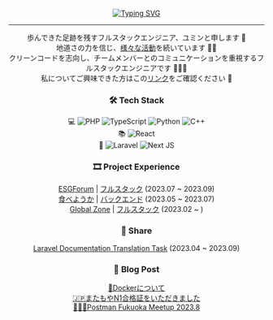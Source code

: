 <!-- Don't just fork or copy it. Star it, please 🥺  -->

<!-- For Stat Check
![yuminn-k github stats](https://github-readme-stats.vercel.app/api?username=yuminn-k&show_icons=true&theme=material-palenight&hide_border=true&bg_color=20232a&icon_color=E3E3E3A8&text_color=fff&title_color=918FE0&count_private=true&line_height=28)
  ![most used language](https://github-readme-stats.vercel.app/api/top-langs/?username=yuminn-k&hide=scss,css,html&layout=compact&theme=material-palenight&hide_border=true&bg_color=20232a&icon_color=E3E3E3A8&text_color=fff&title_color=918FE0&count_private=true&langs_count=30&card_width=360)
-->

<div align="center">
<br><br><br>

[![Typing SVG](https://readme-typing-svg.herokuapp.com?font=Oleo+Script&color=9D9ED2&size=35&center=true&vCenter=true&width=404&height=53&lines=%E3%80%80%E3%80%80記憶より記録を+%E3%80%80%E3%80%80)](https://git.io/typing-svg)

---

歩んできた足跡を残すフルスタックエンジニア、ユミンと申します 👣  
地道さの力を信じ、[様々な活動](https://yuminnk-devlog.vercel.app/%E7%A7%81%E6%AF%8E%E6%97%A5%E6%97%A5%E6%9C%AC%E8%AA%AD%E7%90%86%E7%94%B1)を続いています ✍🏻  
クリーンコードを志向し、チームメンバーとのコミュニケーションを重視するフルスタックエンジニアです 👨🏻‍💻  
私についてご興味できた方はこの[リンク]()をご確認ください 📝
  <!--私についてご興味できた方はこの[リンク](https://www.notion.so/64bd48e441a44f4899fb75844280c58c?pvs=4)をご確認ください 📝-->


### 🛠  Tech Stack

💻  ![PHP](https://img.shields.io/badge/php-%23777BB4.svg?style=for-the-badge&logo=php&logoColor=white)  ![TypeScript](https://img.shields.io/badge/typescript-%23007ACC.svg?style=for-the-badge&logo=typescript&logoColor=white)  ![Python](https://img.shields.io/badge/python-3670A0?style=for-the-badge&logo=python&logoColor=ffdd54)  ![C++](https://img.shields.io/badge/c++-%2300599C.svg?style=for-the-badge&logo=c%2B%2B&logoColor=white)  
📚  ![React](https://img.shields.io/badge/react-%2320232a.svg?style=for-the-badge&logo=react&logoColor=%2361DAFB)  
🔩  ![Laravel](https://img.shields.io/badge/laravel-%23FF2D20.svg?style=for-the-badge&logo=laravel&logoColor=white)  ![Next JS](https://img.shields.io/badge/Next-black?style=for-the-badge&logo=next.js&logoColor=white)

### 🎞 Project Experience

[ESGForum](https://github.com/ESGForumWebSiteDev) | [フルスタック](https://yuminnk-devlog.vercel.app/%E5%BD%B9%E5%89%B2%E8%80%83%E7%9B%B4%E5%A4%A7%E5%AD%A6esg%E5%AE%9F%E8%B7%B5%E5%9B%9E%E9%A1%A7) (2023.07 ~ 2023.09)  
[食べようか](https://github.com/Tabeyouka) | [バックエンド](https://yuminnk-devlog.vercel.app/%E4%BB%8A%E5%B9%B4%E5%88%9D%E9%A3%9F%E5%9B%9E%E9%A1%A7) (2023.05 ~ 2023.07)  
[Global Zone](https://github.com/2P3S/project_E-GLOBAL-ZONE_main-repo) | [フルスタック](https://devyuminkim-devlog.vercel.app/%E5%BC%95%E7%B6%99) (2023.02 ~ )

### 🙌 Share

[Laravel Documentation Translation Task](https://github.com/laravelkr/docs) (2023.04 ~ 2023.09)


### 📝 Blog Post

[🐳Dockerについて](https://yuminnk-devlog.vercel.app/docker)  
[🇯🇵またもやN1合格証をいただきました](https://yuminnk-devlog.vercel.app/n1%E5%90%88%E6%A0%BC%E8%A8%BC)  
[🧑🏻‍🚀Postman Fukuoka Meetup 2023.8](https://yuminnk-devlog.vercel.app/postman-fukuoka-meetup-20238)  

<!--
![](./profile-3d-contrib/profile-night-rainbow.svg)
-->
</div>
